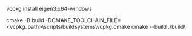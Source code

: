 vcpkg install eigen3:x64-windows

cmake -B build -DCMAKE_TOOLCHAIN_FILE=<vcpkg_path>\scripts\buildsystems\vcpkg.cmake
cmake --build .\build\